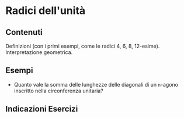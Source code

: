 # Radici dell'unità

## Contenuti

Definizioni (con i primi esempi, come le radici 4, 6, 8, 12-esime). Interpretazione geometrica.

## Esempi

- Quanto vale la somma delle lunghezze delle diagonali di un `n`-agono inscritto nella circonferenza unitaria?

## Indicazioni Esercizi

